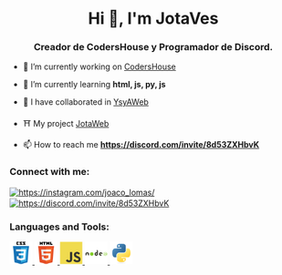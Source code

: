 <h1 align="center">Hi 👋, I'm JotaVes</h1>
<h3 align="center">Creador de CodersHouse y Programador de Discord.</h3>

- 🔭 I’m currently working on [CodersHouse](https://discord.com/invite/8d53ZXHbvK)

- 🌱 I’m currently learning **html, js, py, js**

- 🤝 I have collaborated in [YsyAWeb](https://bautistaves.github.io/ysya)

- ⛩️ My project [JotaWeb](https://intoxicados.github.io/)

- 📫 How to reach me **https://discord.com/invite/8d53ZXHbvK**

<h3 align="left">Connect with me:</h3>
<p align="left">
<a href="https://instagram.com/https://www.instagram.com/joaco_lomas/" target="blank"><img align="center" src="https://raw.githubusercontent.com/rahuldkjain/github-profile-readme-generator/master/src/images/icons/Social/instagram.svg" alt="https://instagram.com/joaco_lomas/" height="30" width="40" /></a>
<a href="https://discord.gg/https://discord.com/invite/8d53ZXHbvK" target="blank"><img align="center" src="https://raw.githubusercontent.com/rahuldkjain/github-profile-readme-generator/master/src/images/icons/Social/discord.svg" alt="https://discord.com/invite/8d53ZXHbvK" height="30" width="40" /></a>
</p>

<h3 align="left">Languages and Tools:</h3>
<p align="left"> <a href="https://www.w3schools.com/css/" target="_blank" rel="noreferrer"> <img src="https://raw.githubusercontent.com/devicons/devicon/master/icons/css3/css3-original-wordmark.svg" alt="css3" width="40" height="40"/> </a> <a href="https://www.w3.org/html/" target="_blank" rel="noreferrer"> <img src="https://raw.githubusercontent.com/devicons/devicon/master/icons/html5/html5-original-wordmark.svg" alt="html5" width="40" height="40"/> </a> <a href="https://developer.mozilla.org/en-US/docs/Web/JavaScript" target="_blank" rel="noreferrer"> <img src="https://raw.githubusercontent.com/devicons/devicon/master/icons/javascript/javascript-original.svg" alt="javascript" width="40" height="40"/> </a> <a href="https://nodejs.org" target="_blank" rel="noreferrer"> <img src="https://raw.githubusercontent.com/devicons/devicon/master/icons/nodejs/nodejs-original-wordmark.svg" alt="nodejs" width="40" height="40"/> </a> <a href="https://www.python.org" target="_blank" rel="noreferrer"> <img src="https://raw.githubusercontent.com/devicons/devicon/master/icons/python/python-original.svg" alt="python" width="40" height="40"/> </a> </p>

